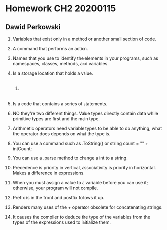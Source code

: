 # Homework CH2 20200115

## Dawid Perkowski

1. Variables that exist only in a method or another small section of code.

1. A command that performs an action.

1. Names that you use to identify the elements in your programs, such as namespaces, classes, methods, and variables. 

1. Is a storage location that holds a value.

   1. ###### <!--A variable is a named  location in memory that contains a value with a type.-->

1. Is a code that contains a series of statements.

1. NO they're two different things. Value types directly contain data while primitive types are first and the main type.

1. Arithmetic operators need variable types to be able to do anything, what the operator does depends on what the type is.

1. You can use a command such as .ToString() or string count = "" + intCount;

1. You can use a .parse method to change a int to a string.

1. Precedence is priority in vertical, associativity is priority in horizontal. Makes a difference in expressions. 

1. When you must assign a value to a variable before you can use it; otherwise, your program will not compile.

1. Prefix is in the front and postfix follows it up.

1. Renders many uses of the + operator obsolete for concatenating strings.

1. It causes the compiler to deduce the type of the variables from the types of the expressions used to initialize them.